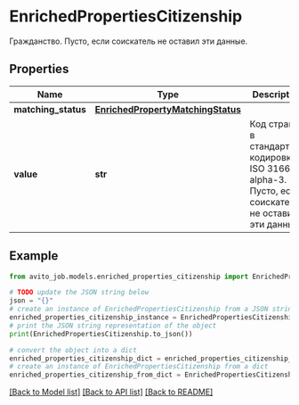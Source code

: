 # EnrichedPropertiesCitizenship

Гражданство. Пусто, если соискатель не оставил эти данные.

## Properties

Name | Type | Description | Notes
------------ | ------------- | ------------- | -------------
**matching_status** | [**EnrichedPropertyMatchingStatus**](EnrichedPropertyMatchingStatus.md) |  | [optional] 
**value** | **str** | Код страны в стандартной кодировке ISO 3166-1 alpha-3. Пусто, если соискатель не оставил эти данные. | [optional] 

## Example

```python
from avito_job.models.enriched_properties_citizenship import EnrichedPropertiesCitizenship

# TODO update the JSON string below
json = "{}"
# create an instance of EnrichedPropertiesCitizenship from a JSON string
enriched_properties_citizenship_instance = EnrichedPropertiesCitizenship.from_json(json)
# print the JSON string representation of the object
print(EnrichedPropertiesCitizenship.to_json())

# convert the object into a dict
enriched_properties_citizenship_dict = enriched_properties_citizenship_instance.to_dict()
# create an instance of EnrichedPropertiesCitizenship from a dict
enriched_properties_citizenship_from_dict = EnrichedPropertiesCitizenship.from_dict(enriched_properties_citizenship_dict)
```
[[Back to Model list]](../README.md#documentation-for-models) [[Back to API list]](../README.md#documentation-for-api-endpoints) [[Back to README]](../README.md)


